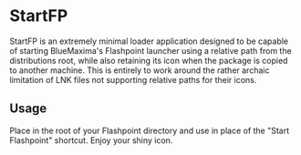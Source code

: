# StartFP

StartFP is an extremely minimal loader application designed to be capable of starting BlueMaxima's Flashpoint launcher using a relative path from the distributions root, while also retaining its icon when the package is copied to another machine. This is entirely to work around the rather archaic limitation of LNK files not supporting relative paths for their icons.

## Usage

Place in the root of your Flashpoint directory and use in place of the "Start Flashpoint" shortcut. Enjoy your shiny icon.